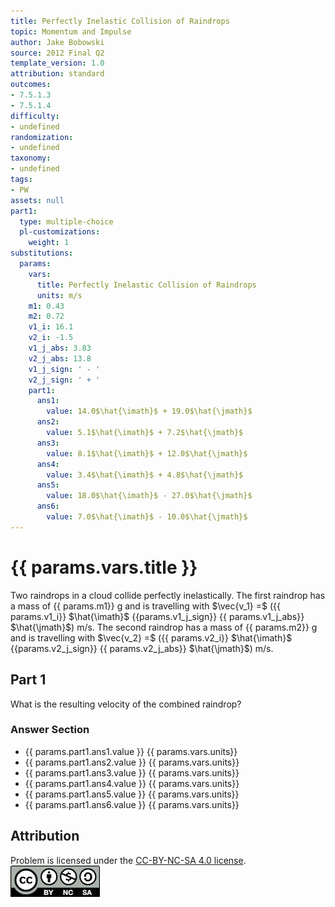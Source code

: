 ```yaml
---
title: Perfectly Inelastic Collision of Raindrops
topic: Momentum and Impulse
author: Jake Bobowski
source: 2012 Final Q2
template_version: 1.0
attribution: standard
outcomes:
- 7.5.1.3
- 7.5.1.4
difficulty:
- undefined
randomization:
- undefined
taxonomy:
- undefined
tags:
- PW
assets: null
part1:
  type: multiple-choice
  pl-customizations:
    weight: 1
substitutions:
  params:
    vars:
      title: Perfectly Inelastic Collision of Raindrops
      units: m/s
    m1: 0.43
    m2: 0.72
    v1_i: 16.1
    v2_i: -1.5
    v1_j_abs: 3.83
    v2_j_abs: 13.8
    v1_j_sign: ' - '
    v2_j_sign: ' + '
    part1:
      ans1:
        value: 14.0$\hat{\imath}$ + 19.0$\hat{\jmath}$
      ans2:
        value: 5.1$\hat{\imath}$ + 7.2$\hat{\jmath}$
      ans3:
        value: 8.1$\hat{\imath}$ + 12.0$\hat{\jmath}$
      ans4:
        value: 3.4$\hat{\imath}$ + 4.8$\hat{\jmath}$
      ans5:
        value: 18.0$\hat{\imath}$ - 27.0$\hat{\jmath}$
      ans6:
        value: 7.0$\hat{\imath}$ - 10.0$\hat{\jmath}$
---
```

# {{ params.vars.title }}
Two raindrops in a cloud collide perfectly inelastically. The first raindrop has a mass of {{ params.m1}} g and is travelling with $\vec{v_1} =$ ({{ params.v1_i}} $\hat{\imath}$ {{params.v1_j_sign}} {{ params.v1_j_abs}} $\hat{\jmath}$) m/s.
The second raindrop has a mass of {{ params.m2}} g and is travelling with $\vec{v_2} =$ ({{ params.v2_i}} $\hat{\imath}$ {{params.v2_j_sign}} {{ params.v2_j_abs}} $\hat{\jmath}$) m/s.
## Part 1

What is the resulting velocity of the combined raindrop?

### Answer Section

- {{ params.part1.ans1.value }} {{ params.vars.units}}
- {{ params.part1.ans2.value }} {{ params.vars.units}}
- {{ params.part1.ans3.value }} {{ params.vars.units}}
- {{ params.part1.ans4.value }} {{ params.vars.units}}
- {{ params.part1.ans5.value }} {{ params.vars.units}}
- {{ params.part1.ans6.value }} {{ params.vars.units}}

## Attribution

Problem is licensed under the [CC-BY-NC-SA 4.0 license](https://creativecommons.org/licenses/by-nc-sa/4.0/).<br> ![The Creative Commons 4.0 license requiring attribution-BY, non-commercial-NC, and share-alike-SA license.](https://raw.githubusercontent.com/firasm/bits/master/by-nc-sa.png)